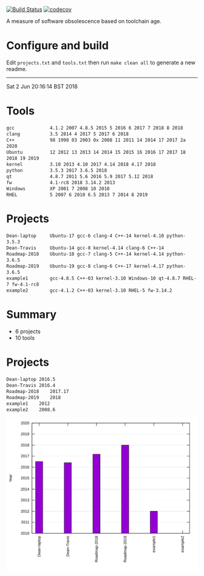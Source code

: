 [![Build
Status](https://travis-ci.org/deanturpin/swob.svg?branch=master)](https://travis-ci.org/deanturpin/swob)
[![codecov](https://codecov.io/gh/deanturpin/swob/branch/master/graph/badge.svg)](https://codecov.io/gh/deanturpin/swob)

A measure of software obsolescence based on toolchain age.

# Configure and build
Edit ```projects.txt``` and ```tools.txt``` then run ```make clean all``` to generate a new readme.

---
Sat  2 Jun 20:16:14 BST 2018
# Tools
```
gcc             4.1.2 2007 4.8.5 2015 5 2016 6 2017 7 2018 8 2018
clang           3.5 2014 4 2017 5 2017 6 2018
C++             98 1998 03 2003 0x 2008 11 2011 14 2014 17 2017 2a 2020
Ubuntu          12 2012 13 2013 14 2014 15 2015 16 2016 17 2017 18 2018 19 2019
kernel          3.10 2013 4.10 2017 4.14 2018 4.17 2018
python          3.5.3 2017 3.6.5 2018
qt              4.8.7 2011 5.6 2016 5.9 2017 5.12 2018
fw              4.1-rc8 2018 3.14.2 2013
Windows         XP 2001 7 2008 10 2010
RHEL            5 2007 6 2010 6.5 2013 7 2014 8 2019
```
# Projects
```
Dean-laptop     Ubuntu-17 gcc-6 clang-4 C++-14 kernel-4.10 python-3.5.3
Dean-Travis     Ubuntu-14 gcc-8 kernel-4.14 clang-6 C++-14
Roadmap-2018    Ubuntu-18 gcc-7 clang-5 C++-14 kernel-4.14 python-3.6.5
Roadmap-2019    Ubuntu-19 gcc-8 clang-6 C++-17 kernel-4.17 python-3.6.5
example1        gcc-4.8.5 C++-03 kernel-3.10 Windows-10 qt-4.8.7 RHEL-7 fw-4.1-rc8
example2        gcc-4.1.2 C++-03 kernel-3.10 RHEL-5 fw-3.14.2
```
# Summary
* 6 projects
* 10 tools

# Projects
```
Dean-laptop	2016.5
Dean-Travis	2016.4
Roadmap-2018	2017.17
Roadmap-2019	2018
example1	2012
example2	2008.6
```
![](summary.svg)
